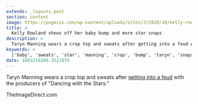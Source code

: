 ```yaml
--- 
extends: _layouts.post 
section: content 
image: https://pagesix.com/wp-content/uploads/sites/3/2020/10/kelly-rowland-1.jpg?quality=90&strip=all&w=1200 
title: > 
  Kelly Rowland shows off her baby bump and more star snaps 
description: > 
  Taryn Manning wears a crop top and sweats after getting into a feud with the producers of "Dancing with the Stars."TheImageDirect.com 
keywords: > 
  ['baby', 'sweats', 'star', 'manning', 'crop', 'bump', 'taryn', 'snaps', 'producers', 'getting', 'rowland', 'dancing', 'wears', 'kelly', 'starstheimagedirectcom', 'shows', 'feud'] 
date: 1603218100.3521876 
--- 
```

<div><a></a><p>Taryn Manning wears a crop top and sweats after <a href="https://pagesix.com/2020/10/15/dancing-with-the-stars-refutes-taryn-mannings-claims-of-multiple-invites/">getting into a feud</a> with the producers of "Dancing with the Stars."</p><p class="credit">TheImageDirect.com</p>
											</div>